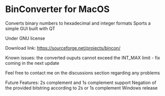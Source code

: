 # BinConverter for MacOS
Converts binary numbers to hexadecimal and integer formats
Sports a simple GUI built with QT

Under GNU license

Download link: https://sourceforge.net/projects/bincon/

Known issues:
the converted ouputs cannot exceed the INT_MAX limit - fix coming in the next update

Feel free to contact me on the discussions section regarding any problems

Future Features:
2s complement and 1s complement support
Negation of the provided bitstring according to 2s or 1s complement
Windows release
